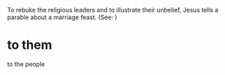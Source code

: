 To rebuke the religious leaders and to illustrate their unbelief, Jesus tells a parable about a marriage feast. (See: )

# to them
to the people